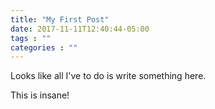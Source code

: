 ```yaml
---
title: "My First Post"
date: 2017-11-11T12:40:44-05:00
tags : ""
categories : ""
---
```


Looks like all I've to do is write something here.

This is insane!
